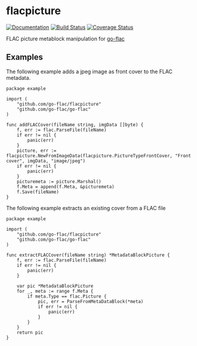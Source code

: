 # flacpicture

[![Documentation](https://godoc.org/github.com/go-flac/flacpicture?status.svg)](https://godoc.org/github.com/go-flac/flacpicture)
[![Build Status](https://travis-ci.org/go-flac/flacpicture.svg?branch=master)](https://travis-ci.org/go-flac/flacpicture)
[![Coverage Status](https://coveralls.io/repos/github/go-flac/flacpicture/badge.svg?branch=master)](https://coveralls.io/github/go-flac/flacpicture?branch=master)

FLAC picture metablock manipulation for [go-flac](https://www.github.com/go-flac/go-flac)

## Examples

The following example adds a jpeg image as front cover to the FLAC metadata. 

```golang
package example

import (
    "github.com/go-flac/flacpicture"
    "github.com/go-flac/go-flac"
)

func addFLACCover(fileName string, imgData []byte) {
	f, err := flac.ParseFile(fileName)
	if err != nil {
		panic(err)
	}
	picture, err := flacpicture.NewFromImageData(flacpicture.PictureTypeFrontCover, "Front cover", imgData, "image/jpeg")
	if err != nil {
		panic(err)
	}
	picturemeta := picture.Marshal()
	f.Meta = append(f.Meta, &picturemeta)
	f.Save(fileName)
}
```

The following example extracts an existing cover from a FLAC file
```golang
package example

import (
    "github.com/go-flac/flacpicture"
    "github.com/go-flac/go-flac"
)

func extractFLACCover(fileName string) *MetadataBlockPicture {
	f, err := flac.ParseFile(fileName)
	if err != nil {
		panic(err)
	}
    
    var pic *MetadataBlockPicture
	for _, meta := range f.Meta {
		if meta.Type == flac.Picture {
			pic, err = ParseFromMetaDataBlock(*meta)
			if err != nil {
				panic(err)
			}
		}
    }
    return pic
}
```
